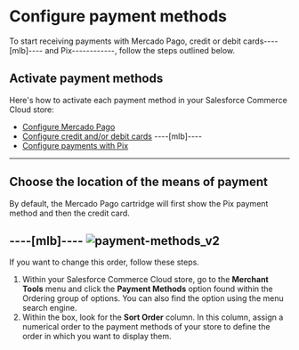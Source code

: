 # Configure payment methods

To start receiving payments with Mercado Pago, credit or debit cards----[mlb]---- and Pix------------, follow the steps outlined below.

## Activate payment methods

Here's how to activate each payment method in your Salesforce Commerce Cloud store:

* [Configure Mercado Pago](/developers/en/docs/salesforce-commerce-cloud/integration-configuration/payments-configuration/mercadopago)
* [Configure credit and/or debit cards](/developers/en/docs/salesforce-commerce-cloud/integration-configuration/payments-configuration/credit-debit)
----[mlb]----
* [Configure payments with Pix](/developers/en/docs/salesforce-commerce-cloud/integration-configuration/payments-configuration/pix)
------------

## Choose the location of the means of payment

By default, the Mercado Pago cartridge will first show the Pix payment method and then the credit card. 

----[mlb]----
![payment-methods_v2](/images/salesforce/payment-methods_v2.png)
------------

If you want to change this order, follow these steps.

1. Within your Salesforce Commerce Cloud store, go to the **Merchant Tools** menu and click the **Payment Methods** option found within the Ordering group of options. You can also find the option using the menu search engine.
2. Within the box, look for the **Sort Order** column. In this column, assign a numerical order to the payment methods of your store to define the order in which you want to display them.

